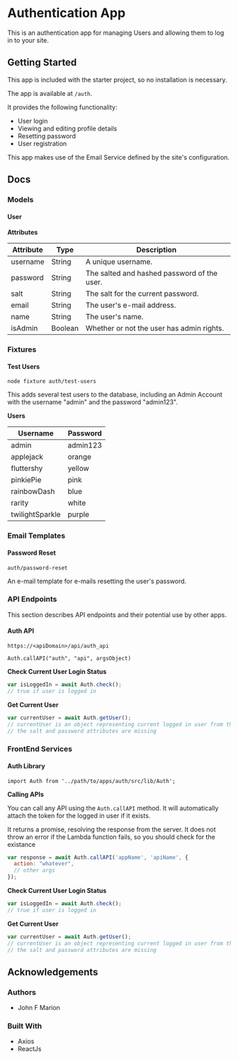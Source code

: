 

# Authentication App #

This is an authentication app for managing Users and allowing them to log in
to your site.

## Getting Started #

This app is included with the starter project, so no installation is necessary.

The app is available at `/auth`.

It provides the following functionality:

* User login
* Viewing and editing profile details
* Resetting password
* User registration

This app makes use of the Email Service defined by the site's configuration.

## Docs #

### Models #

#### User #

**Attributes**

| Attribute | Type | Description |
| --- | --- | --- |
| username | String | A unique username. |
| password | String | The salted and hashed password of the user. |
| salt | String | The salt for the current password. |
| email | String | The user's e-mail address. |
| name | String | The user's name. |
| isAdmin | Boolean | Whether or not the user has admin rights. |

### Fixtures #

#### Test Users #

`node fixture auth/test-users`

This adds several test users to the database, including an Admin Account
with the username "admin" and the password "admin123".

**Users**

| Username | Password |
| --- | --- |
| admin | admin123 |
| applejack | orange |
| fluttershy | yellow |
| pinkiePie | pink |
| rainbowDash | blue |
| rarity | white |
| twilightSparkle | purple |

### Email Templates #

#### Password Reset #

`auth/password-reset`

An e-mail template for e-mails resetting the user's password.

### API Endpoints #

This section describes API endpoints and their potential use by other apps.

#### Auth API #

`https://<apiDomain>/api/auth_api`

`Auth.callAPI("auth", "api", argsObject)`

**Check Current User Login Status**

```js
var isLoggedIn = await Auth.check();
// true if user is logged in
```

**Get Current User**

```js
var currentUser = await Auth.getUser();
// currentUser is an object representing current logged in user from the db
// the salt and password attributes are missing
```

### FrontEnd Services #

#### Auth Library #

`import Auth from '../path/to/apps/auth/src/lib/Auth';`

**Calling APIs**

You can call any API using the `Auth.callAPI` method. It will automatically
attach the token for the logged in user if it exists.

It returns a promise, resolving the response from the server. It does
not throw an error if the Lambda function fails,
so you should check for the existance

```js
var response = await Auth.callAPI('appName', 'apiName', {
  action: "whatever",
  // other args
});
```

**Check Current User Login Status**

```js
var isLoggedIn = await Auth.check();
// true if user is logged in
```

**Get Current User**

```js
var currentUser = await Auth.getUser();
// currentUser is an object representing current logged in user from the db
// the salt and password attributes are missing
```

## Acknowledgements #

### Authors #

* John F Marion

### Built With #

* Axios
* ReactJs
